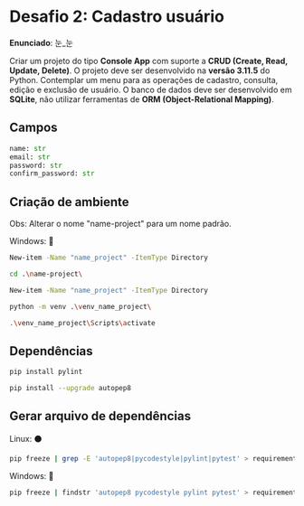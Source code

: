 # Desafio 2: Cadastro usuário

**Enunciado**: 눈_눈

Criar um projeto do tipo **Console App** com suporte a **CRUD (Create, Read, Update, Delete)**.
O projeto deve ser desenvolvido na **versão 3.11.5** do Python.
Contemplar um menu para as operações de cadastro, consulta, edição e exclusão de usuário. 
O banco de dados deve ser desenvolvido em **SQLite**, não utilizar ferramentas de **ORM (Object-Relational Mapping)**.

## Campos
```python
name: str
email: str
password: str
confirm_password: str
```

## Criação de ambiente
Obs: Alterar o nome "name-project" para um nome padrão.

Windows: 🔵
```bash
New-item -Name "name_project" -ItemType Directory

cd .\name-project\

New-item -Name "name_project" -ItemType Directory

python -m venv .\venv_name_project\

.\venv_name_project\Scripts\activate
```

## Dependências

```bash
pip install pylint

pip install --upgrade autopep8
```

## Gerar arquivo de dependências

Linux: ⚫

```bash
pip freeze | grep -E 'autopep8|pycodestyle|pylint|pytest' > requirements.txt
```

Windows: 🔵

```bash
pip freeze | findstr 'autopep8 pycodestyle pylint pytest' > requirements.txt
```